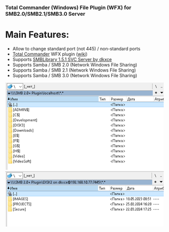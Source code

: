 ### Total Commander (Windows) File Plugin (WFX) for SMB2.0/SMB2.1/SMB3.0 Server ###

Main Features:     
==============     
- Allow to change standard port (not 445) / non-standard ports
- [Total Commander](https://www.ghisler.com/) WFX plugin ([wiki](https://www.ghisler.ch/wiki/index.php/Plugin))
- Supports [SMBLibrary 1.5.1 SVC Server by dkxce](https://github.com/dkxce/SMBLibrary)
- Supports Samba / SMB 2.0 (Network Windows File Sharing)
- Supports Samba / SMB 2.1 (Network Windows File Sharing)
- Supports Samba / SMB 3.0 (Network Windows File Sharing)

<img src="image1.png"/>     
<img src="image2.png"/>     
